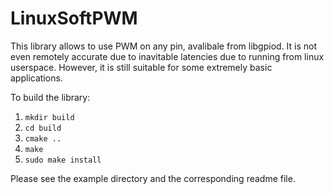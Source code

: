 # LinuxSoftPWM
This library allows to use PWM on any pin, avalibale from libgpiod. 
It is not even remotely accurate due to inavitable latencies due to running from linux userspace. However, it is still suitable for some extremely basic applications. 

To build the library:
1. `mkdir build`
2. `cd build`
3. `cmake ..`
4. `make`
5. `sudo make install`

Please see the example directory and the corresponding readme file.
